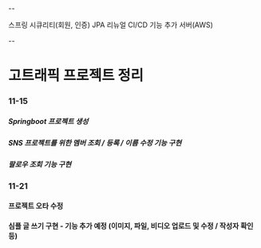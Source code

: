 -- 

스프링 시큐리티(회원, 인증)
JPA 리뉴얼
CI/CD
기능 추가
서버(AWS)

--

# 고트래픽 프로젝트 정리
### 11-15
##### Springboot 프로젝트 생성
##### SNS 프로젝트를 위한 멤버 조회 / 등록 / 이름 수정 기능 구현
#####                     팔로우 조회 기능 구현

### 11-21
#### 프로젝트 오타 수정
#### 심플 글 쓰기 구현 - 기능 추가 예정 (이미지, 파일, 비디오 업로드 및 수정 / 작성자 확인 등)
